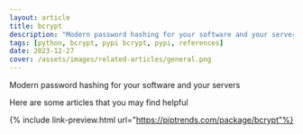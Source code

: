 ```yaml
---
layout: article
title: bcrypt
description: "Modern password hashing for your software and your servers"
tags: [python, bcrypt, pypi bcrypt, pypi, references]
date: 2023-12-27
cover: /assets/images/related-articles/general.png
---
```


Modern password hashing for your software and your servers

Here are some articles that you may find helpful

{% include link-preview.html url="https://piptrends.com/package/bcrypt"%}